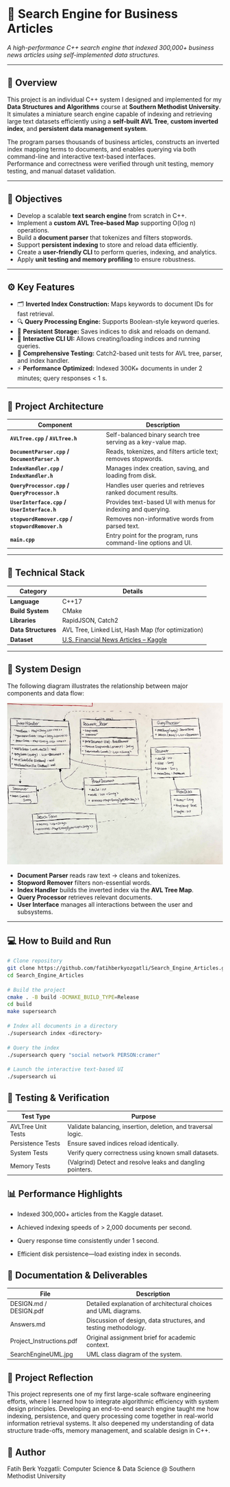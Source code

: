 # 🧠 Search Engine for Business Articles  
*A high-performance C++ search engine that indexed 300,000+ business news articles using self-implemented data structures.*

---

## 📘 Overview  
This project is an individual C++ system I designed and implemented for my **Data Structures and Algorithms** course at **Southern Methodist University**.  
It simulates a miniature search engine capable of indexing and retrieving large text datasets efficiently using a **self-built AVL Tree**, **custom inverted index**, and **persistent data management system**.

The program parses thousands of business articles, constructs an inverted index mapping terms to documents, and enables querying via both command-line and interactive text-based interfaces.  
Performance and correctness were verified through unit testing, memory testing, and manual dataset validation.

---

## 🎯 Objectives  
- Develop a scalable **text search engine** from scratch in C++.  
- Implement a **custom AVL Tree–based Map** supporting O(log n) operations.  
- Build a **document parser** that tokenizes and filters stopwords.  
- Support **persistent indexing** to store and reload data efficiently.  
- Create a **user-friendly CLI** to perform queries, indexing, and analytics.  
- Apply **unit testing and memory profiling** to ensure robustness.

---

## ⚙️ Key Features  
- 🗂️ **Inverted Index Construction:** Maps keywords to document IDs for fast retrieval.  
- 🔍 **Query Processing Engine:** Supports Boolean-style keyword queries.  
- 💾 **Persistent Storage:** Saves indices to disk and reloads on demand.  
- 💬 **Interactive CLI UI:** Allows creating/loading indices and running queries.  
- 🧪 **Comprehensive Testing:** Catch2-based unit tests for AVL tree, parser, and index handler.  
- ⚡ **Performance Optimized:** Indexed 300K+ documents in under 2 minutes; query responses < 1 s.  

---

## 🧩 Project Architecture  

| Component | Description |
|------------|-------------|
| **`AVLTree.cpp` / `AVLTree.h`** | Self-balanced binary search tree serving as a key-value map. |
| **`DocumentParser.cpp` / `DocumentParser.h`** | Reads, tokenizes, and filters article text; removes stopwords. |
| **`IndexHandler.cpp` / `IndexHandler.h`** | Manages index creation, saving, and loading from disk. |
| **`QueryProcessor.cpp` / `QueryProcessor.h`** | Handles user queries and retrieves ranked document results. |
| **`UserInterface.cpp` / `UserInterface.h`** | Provides text-based UI with menus for indexing and querying. |
| **`stopwordRemover.cpp` / `stopwordRemover.h`** | Removes non-informative words from parsed text. |
| **`main.cpp`** | Entry point for the program, runs command-line options and UI. |

---

## 🧱 Technical Stack  

| Category | Details |
|-----------|----------|
| **Language** | C++17 |
| **Build System** | CMake |
| **Libraries** | RapidJSON, Catch2 |
| **Data Structures** | AVL Tree, Linked List, Hash Map (for optimization) |
| **Dataset** | [U.S. Financial News Articles – Kaggle](https://www.kaggle.com/jeet2016/us-financial-news-articles) |

---

## 🧠 System Design  

The following diagram illustrates the relationship between major components and data flow:  

![Search Engine UML](./SearchEngineUML.jpg)  

- **Document Parser** reads raw text → cleans and tokenizes.  
- **Stopword Remover** filters non-essential words.  
- **Index Handler** builds the inverted index via the **AVL Tree Map**.  
- **Query Processor** retrieves relevant documents.  
- **User Interface** manages all interactions between the user and subsystems.  

---

## 💻 How to Build and Run  

```bash
# Clone repository
git clone https://github.com/fatihberkyozgatli/Search_Engine_Articles.git
cd Search_Engine_Articles

# Build the project
cmake . -B build -DCMAKE_BUILD_TYPE=Release
cd build
make supersearch

# Index all documents in a directory
./supersearch index <directory>

# Query the index
./supersearch query "social network PERSON:cramer"

# Launch the interactive text-based UI
./supersearch ui
```

## 🧪 Testing & Verification
|Test Type	| Purpose|
|-----------|----------|
|AVLTree Unit Tests|	Validate balancing, insertion, deletion, and traversal logic.|
|Persistence Tests|	Ensure saved indices reload identically.|
|System Tests|	Verify query correctness using known small datasets.|
|Memory Tests| (Valgrind)	Detect and resolve leaks and dangling pointers.|

## 📊 Performance Highlights

- Indexed 300,000+ articles from the Kaggle dataset.

- Achieved indexing speeds of > 2,000 documents per second.

- Query response time consistently under 1 second.

- Efficient disk persistence—load existing index in seconds.

## 📂 Documentation & Deliverables

|File |	Description|
|-----------|----------|
|DESIGN.md / DESIGN.pdf	|Detailed explanation of architectural choices and UML diagrams.|
|Answers.md	|Discussion of design, data structures, and testing methodology.|
|Project_Instructions.pdf	|Original assignment brief for academic context.|
|SearchEngineUML.jpg	|UML class diagram of the system.|

## 💬 Project Reflection

This project represents one of my first large-scale software engineering efforts, where I learned how to integrate algorithmic efficiency with system design principles.
Developing an end-to-end search engine taught me how indexing, persistence, and query processing come together in real-world information retrieval systems.
It also deepened my understanding of data structure trade-offs, memory management, and scalable design in C++.

## 👤 Author

Fatih Berk Yozgatli:  Computer Science & Data Science @ Southern Methodist University